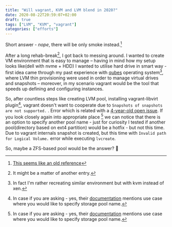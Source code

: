 ```yaml
---
title: "Will vagrant, KVM and LVM blend in 2020?"
date: 2020-08-22T20:59:07+02:00
draft: true
tags: ["LVM", "KVM", "vagrant"]
categories: ["efforts"]
---
```


Short answer - _nope_, there will be only smoke instead.[^1]

<!--more--> 

After a long rehab-break[^rehab], I got back to messing around. I wanted to create VM environment that is easy to manage – having in mind how my setup looks like(dell with nvme + HDD) I wanted to utilise hard drive in smart way - first idea came through my past experience with [qubes](https://www.qubes-os.org/) operating system[^qubes], where LVM thin provisioning were used in order to manage virtual drives and snapshots – moreover, in my scenario vagrant would be the tool that speeds up defining and configuring instances.

So, after countless steps like creating LVM pool, installing vagrant-libvirt plugin[^plugin], vagrant doesn't want to cooperate due to `Snapshots of snapshots are not supported.` . Error which is related with a [4-year-old open issue](https://github.com/vagrant-libvirt/vagrant-libvirt/issues/690). If you look closely again into appropriate place  [^plugin] we can notice that there is an option to specify another pool name - just for curiosity I tested if another pool(directory based on ext4 partition) would be a hotfix  - but not this time.  Due to vagrant internals snapshot is created, but this time with ` Invalid path for Logical Volume. `  error while executing `lvcreate`.

So, maybe a ZFS-based pool would be the answer?  :thinking:

[^plugin]: In case if you are asking - yes, their [documentation](https://github.com/vagrant-libvirt/vagrant-libvirt) mentions use case where you would like to specify storage pool name. 



[^1]: [This seems like an old reference](https://www.youtube.com/watch?v=8Sbizs-qAwY)
[^rehab]: It might be a matter of another entry.

[^ qubes]:  In fact I'm rather recreating similar environment but with kvm instead of xen.
